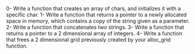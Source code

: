 0- Write a function that creates an array of chars, and initializes it with a specific char.
1- Write a function that returns a pointer to a newly allocated space in memory, which contains a copy of the string given as a parameter.
2- Write a function that concatenates two strings.
3- Write a function that returns a pointer to a 2 dimensional array of integers.
4- Write a function that frees a 2 dimensional grid previously created by your alloc_grid function.
